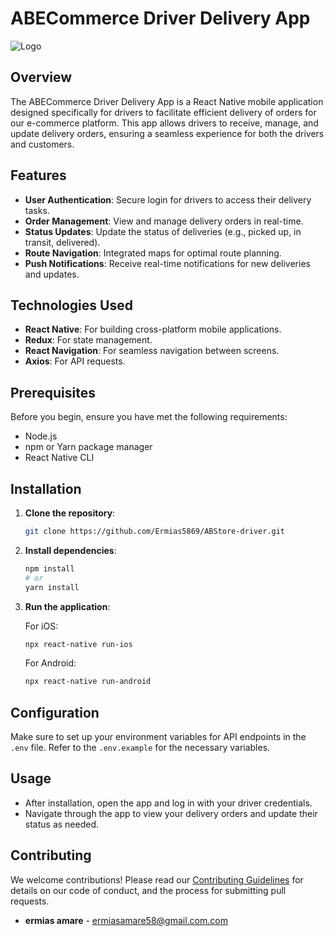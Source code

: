 # ABECommerce Driver Delivery App

![Logo](./assets/favicon.ico)

## Overview

The ABECommerce Driver Delivery App is a React Native mobile application designed specifically for drivers to facilitate efficient delivery of orders for our e-commerce platform. This app allows drivers to receive, manage, and update delivery orders, ensuring a seamless experience for both the drivers and customers.

## Features

- **User Authentication**: Secure login for drivers to access their delivery tasks.
- **Order Management**: View and manage delivery orders in real-time.
- **Status Updates**: Update the status of deliveries (e.g., picked up, in transit, delivered).
- **Route Navigation**: Integrated maps for optimal route planning.
- **Push Notifications**: Receive real-time notifications for new deliveries and updates.

## Technologies Used

- **React Native**: For building cross-platform mobile applications.
- **Redux**: For state management.
- **React Navigation**: For seamless navigation between screens.
- **Axios**: For API requests.

## Prerequisites

Before you begin, ensure you have met the following requirements:

- Node.js
- npm or Yarn package manager
- React Native CLI

## Installation

1. **Clone the repository**:

   ```bash
   git clone https://github.com/Ermias5869/ABStore-driver.git
   ```

2. **Install dependencies**:

   ```bash
   npm install
   # or
   yarn install
   ```

3. **Run the application**:

   For iOS:

   ```bash
   npx react-native run-ios
   ```

   For Android:

   ```bash
   npx react-native run-android
   ```

## Configuration

Make sure to set up your environment variables for API endpoints in the `.env` file. Refer to the `.env.example` for the necessary variables.

## Usage

- After installation, open the app and log in with your driver credentials.
- Navigate through the app to view your delivery orders and update their status as needed.

## Contributing

We welcome contributions! Please read our [Contributing Guidelines](CONTRIBUTING.md) for details on our code of conduct, and the process for submitting pull requests.

- **ermias amare** - [ermiasamare58@gmail.com.com](mailto:your.email@example.com)
